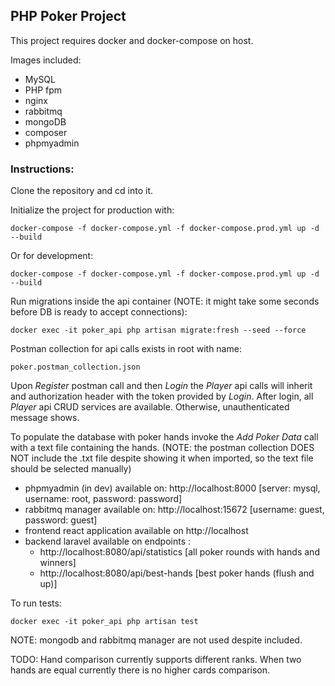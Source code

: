 ## PHP Poker Project

This project requires docker and docker-compose on host.

Images included:

- MySQL
- PHP fpm
- nginx
- rabbitmq
- mongoDB
- composer
- phpmyadmin

### Instructions:

Clone the repository and cd into it.

Initialize the project for production with:

    docker-compose -f docker-compose.yml -f docker-compose.prod.yml up -d --build

Or for development:

    docker-compose -f docker-compose.yml -f docker-compose.prod.yml up -d --build

Run migrations inside the api container (NOTE: it might take some seconds before DB is ready to accept connections):

    docker exec -it poker_api php artisan migrate:fresh --seed --force

Postman collection for api calls exists in root with name:

    poker.postman_collection.json

Upon *Register* postman call and then *Login* the *Player* api calls will inherit and authorization header with the
token provided by *Login*. After login, all *Player* api CRUD services are available. Otherwise, unauthenticated message
shows.

To populate the database with poker hands invoke the *Add Poker Data* call with a text file containing the hands.
(NOTE: the postman collection DOES NOT include the .txt file despite showing it when imported, so the text file should
be selected manually)

- phpmyadmin (in dev) available on: http://localhost:8000 [server: mysql, username: root, password: password]
- rabbitmq manager available on: http://localhost:15672 [username: guest, password: guest]
- frontend react application available on http://localhost
- backend laravel available on endpoints :
    - http://localhost:8080/api/statistics [all poker rounds with hands and winners]
    - http://localhost:8080/api/best-hands [best poker hands (flush and up)]

To run tests:

    docker exec -it poker_api php artisan test

NOTE: mongodb and rabbitmq manager are not used despite included.

TODO: Hand comparison currently supports different ranks. When two hands are equal currently there is no higher cards
comparison.